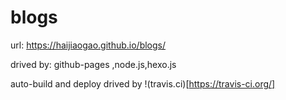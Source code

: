 # blogs

url: https://haijiaogao.github.io/blogs/

drived by: github-pages ,node.js,hexo.js

auto-build and deploy drived by !(travis.ci)[https://travis-ci.org/] 
